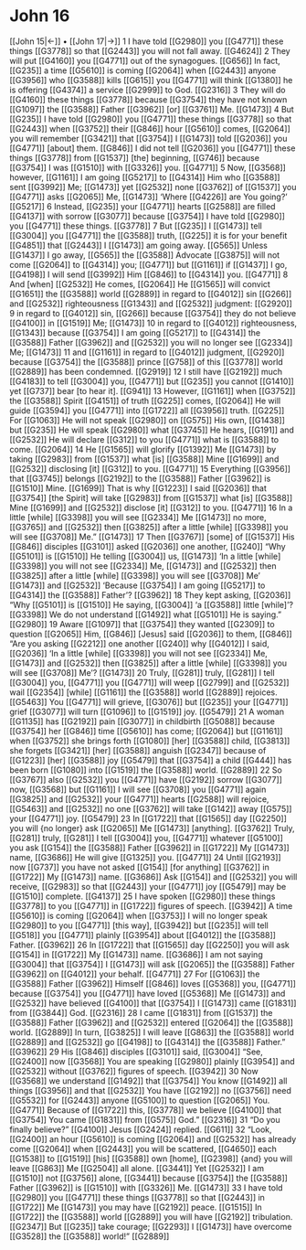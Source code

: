 # John 16
[[John 15|←]] • [[John 17|→]]
1 I have told [[G2980]] you [[G4771]] these things [[G3778]] so that [[G2443]] you will not fall away. [[G4624]] 
2 They will put [[G4160]] you [[G4771]] out of the synagogues. [[G656]] In fact, [[G235]] a time [[G5610]] is coming [[G2064]] when [[G2443]] anyone [[G3956]] who [[G3588]] kills [[G615]] you [[G4771]] will think [[G1380]] he is offering [[G4374]] a service [[G2999]] to God. [[G2316]] 
3 They will do [[G4160]] these things [[G3778]] because [[G3754]] they have not known [[G1097]] the [[G3588]] Father [[G3962]] [or] [[G3761]] Me. [[G1473]] 
4 But [[G235]] I have told [[G2980]] you [[G4771]] these things [[G3778]] so that [[G2443]] when [[G3752]] their [[G846]] hour [[G5610]] comes, [[G2064]] you will remember [[G3421]] that [[G3754]] I [[G1473]] told [[G2036]] you [[G4771]] [about] them. [[G846]] I did not tell [[G2036]] you [[G4771]] these things [[G3778]] from [[G1537]] [the] beginning, [[G746]] because [[G3754]] I was [[G1510]] with [[G3326]] you. [[G4771]] 
5 Now, [[G3568]] however, [[G1161]] I am going [[G5217]] to [[G4314]] Him who [[G3588]] sent [[G3992]] Me; [[G1473]] yet [[G2532]] none [[G3762]] of [[G1537]] you [[G4771]] asks [[G2065]] Me, [[G1473]] ‘Where [[G4226]] are You going?’ [[G5217]] 
6 Instead, [[G235]] your [[G4771]] hearts [[G2588]] are filled [[G4137]] with sorrow [[G3077]] because [[G3754]] I have told [[G2980]] you [[G4771]] these things. [[G3778]] 
7 But [[G235]] I [[G1473]] tell [[G3004]] you [[G4771]] the [[G3588]] truth, [[G225]] it is for your benefit [[G4851]] that [[G2443]] I [[G1473]] am going away. [[G565]] Unless [[G1437]] I go away, [[G565]] the [[G3588]] Advocate [[G3875]] will not come [[G2064]] to [[G4314]] you; [[G4771]] but [[G1161]] if [[G1437]] I go, [[G4198]] I will send [[G3992]] Him [[G846]] to [[G4314]] you. [[G4771]] 
8 And [when] [[G2532]] He comes, [[G2064]] He [[G1565]] will convict [[G1651]] the [[G3588]] world [[G2889]] in regard to [[G4012]] sin [[G266]] and [[G2532]] righteousness [[G1343]] and [[G2532]] judgment: [[G2920]] 
9 in regard to [[G4012]] sin, [[G266]] because [[G3754]] they do not believe [[G4100]] in [[G1519]] Me; [[G1473]] 
10 in regard to [[G4012]] righteousness, [[G1343]] because [[G3754]] I am going [[G5217]] to [[G4314]] the [[G3588]] Father [[G3962]] and [[G2532]] you will no longer see [[G2334]] Me; [[G1473]] 
11 and [[G1161]] in regard to [[G4012]] judgment, [[G2920]] because [[G3754]] the [[G3588]] prince [[G758]] of this [[G3778]] world [[G2889]] has been condemned. [[G2919]] 
12 I still have [[G2192]] much [[G4183]] to tell [[G3004]] you, [[G4771]] but [[G235]] you cannot [[G1410]] yet [[G737]] bear [to hear it]. [[G941]] 
13 However, [[G1161]] when [[G3752]] the [[G3588]] Spirit [[G4151]] of truth [[G225]] comes, [[G2064]] He will guide [[G3594]] you [[G4771]] into [[G1722]] all [[G3956]] truth. [[G225]] For [[G1063]] He will not speak [[G2980]] on [[G575]] His own, [[G1438]] but [[G235]] He will speak [[G2980]] what [[G3745]] He hears, [[G191]] and [[G2532]] He will declare [[G312]] to you [[G4771]] what is [[G3588]] to come. [[G2064]] 
14 He [[G1565]] will glorify [[G1392]] Me [[G1473]] by taking [[G2983]] from [[G1537]] what [is] [[G3588]] Mine [[G1699]] and [[G2532]] disclosing [it] [[G312]] to you. [[G4771]] 
15 Everything [[G3956]] that [[G3745]] belongs [[G2192]] to the [[G3588]] Father [[G3962]] is [[G1510]] Mine. [[G1699]] That is why [[G1223]] I said [[G2036]] that [[G3754]] [the Spirit] will take [[G2983]] from [[G1537]] what [is] [[G3588]] Mine [[G1699]] and [[G2532]] disclose [it] [[G312]] to you. [[G4771]] 
16 In a little [while] [[G3398]] you will see [[G2334]] Me [[G1473]] no more, [[G3765]] and [[G2532]] then [[G3825]] after a little [while] [[G3398]] you will see [[G3708]] Me.” [[G1473]] 
17 Then [[G3767]] [some] of [[G1537]] His [[G846]] disciples [[G3101]] asked [[G2036]] one another, [[G240]] “Why [[G5101]] is [[G1510]] He telling [[G3004]] us, [[G1473]] ‘In a little [while] [[G3398]] you will not see [[G2334]] Me, [[G1473]] and [[G2532]] then [[G3825]] after a little [while] [[G3398]] you will see [[G3708]] Me’ [[G1473]] and [[G2532]] ‘Because [[G3754]] I am going [[G5217]] to [[G4314]] the [[G3588]] Father’? [[G3962]] 
18 They kept asking, [[G2036]] “Why [[G5101]] is [[G1510]] He saying, [[G3004]] ‘a [[G3588]] little [while]’? [[G3398]] We do not understand [[G1492]] what [[G5101]] He is saying.” [[G2980]] 
19 Aware [[G1097]] that [[G3754]] they wanted [[G2309]] to question [[G2065]] Him, [[G846]] [Jesus] said [[G2036]] to them, [[G846]] “Are you asking [[G2212]] one another [[G240]] why [[G4012]] I said, [[G2036]] ‘In a little [while] [[G3398]] you will not see [[G2334]] Me, [[G1473]] and [[G2532]] then [[G3825]] after a little [while] [[G3398]] you will see [[G3708]] Me’? [[G1473]] 
20 Truly, [[G281]] truly, [[G281]] I tell [[G3004]] you, [[G4771]] you [[G4771]] will weep [[G2799]] and [[G2532]] wail [[G2354]] [while] [[G1161]] the [[G3588]] world [[G2889]] rejoices. [[G5463]] You [[G4771]] will grieve, [[G3076]] but [[G235]] your [[G4771]] grief [[G3077]] will turn [[G1096]] to [[G1519]] joy. [[G5479]] 
21 A woman [[G1135]] has [[G2192]] pain [[G3077]] in childbirth [[G5088]] because [[G3754]] her [[G846]] time [[G5610]] has come; [[G2064]] but [[G1161]] when [[G3752]] she brings forth [[G1080]] [her] [[G3588]] child, [[G3813]] she forgets [[G3421]] [her] [[G3588]] anguish [[G2347]] because of [[G1223]] [her] [[G3588]] joy [[G5479]] that [[G3754]] a child [[G444]] has been born [[G1080]] into [[G1519]] the [[G3588]] world. [[G2889]] 
22 So [[G3767]] also [[G2532]] you [[G4771]] have [[G2192]] sorrow [[G3077]] now, [[G3568]] but [[G1161]] I will see [[G3708]] you [[G4771]] again [[G3825]] and [[G2532]] your [[G4771]] hearts [[G2588]] will rejoice, [[G5463]] and [[G2532]] no one [[G3762]] will take [[G142]] away [[G575]] your [[G4771]] joy. [[G5479]] 
23 In [[G1722]] that [[G1565]] day [[G2250]] you will {no longer} ask [[G2065]] Me [[G1473]] [anything]. [[G3762]] Truly, [[G281]] truly, [[G281]] I tell [[G3004]] you, [[G4771]] whatever [[G5100]] you ask [[G154]] the [[G3588]] Father [[G3962]] in [[G1722]] My [[G1473]] name, [[G3686]] He will give [[G1325]] you. [[G4771]] 
24 Until [[G2193]] now [[G737]] you have not asked [[G154]] [for anything] [[G3762]] in [[G1722]] My [[G1473]] name. [[G3686]] Ask [[G154]] and [[G2532]] you will receive, [[G2983]] so that [[G2443]] your [[G4771]] joy [[G5479]] may be [[G1510]] complete. [[G4137]] 
25 I have spoken [[G2980]] these things [[G3778]] to you [[G4771]] in [[G1722]] figures of speech. [[G3942]] A time [[G5610]] is coming [[G2064]] when [[G3753]] I will no longer speak [[G2980]] to you [[G4771]] [this way], [[G3942]] but [[G235]] will tell [[G518]] you [[G4771]] plainly [[G3954]] about [[G4012]] the [[G3588]] Father. [[G3962]] 
26 In [[G1722]] that [[G1565]] day [[G2250]] you will ask [[G154]] in [[G1722]] My [[G1473]] name. [[G3686]] I am not saying [[G3004]] that [[G3754]] I [[G1473]] will ask [[G2065]] the [[G3588]] Father [[G3962]] on [[G4012]] your behalf. [[G4771]] 
27 For [[G1063]] the [[G3588]] Father [[G3962]] Himself [[G846]] loves [[G5368]] you, [[G4771]] because [[G3754]] you [[G4771]] have loved [[G5368]] Me [[G1473]] and [[G2532]] have believed [[G4100]] that [[G3754]] I [[G1473]] came [[G1831]] from [[G3844]] God. [[G2316]] 
28 I came [[G1831]] from [[G1537]] the [[G3588]] Father [[G3962]] and [[G2532]] entered [[G2064]] the [[G3588]] world. [[G2889]] In turn, [[G3825]] I will leave [[G863]] the [[G3588]] world [[G2889]] and [[G2532]] go [[G4198]] to [[G4314]] the [[G3588]] Father.” [[G3962]] 
29 His [[G846]] disciples [[G3101]] said, [[G3004]] “See, [[G2400]] now [[G3568]] You are speaking [[G2980]] plainly [[G3954]] and [[G2532]] without [[G3762]] figures of speech. [[G3942]] 
30 Now [[G3568]] we understand [[G1492]] that [[G3754]] You know [[G1492]] all things [[G3956]] and that [[G2532]] You have [[G2192]] no [[G3756]] need [[G5532]] for [[G2443]] anyone [[G5100]] to question [[G2065]] You. [[G4771]] Because of [[G1722]] this, [[G3778]] we believe [[G4100]] that [[G3754]] You came [[G1831]] from [[G575]] God.” [[G2316]] 
31 “Do you finally believe?” [[G4100]] Jesus [[G2424]] replied. [[G611]] 
32 “Look, [[G2400]] an hour [[G5610]] is coming [[G2064]] and [[G2532]] has already come [[G2064]] when [[G2443]] you will be scattered, [[G4650]] each [[G1538]] to [[G1519]] [his] [[G3588]] own [home], [[G2398]] {and} you will leave [[G863]] Me [[G2504]] all alone. [[G3441]] Yet [[G2532]] I am [[G1510]] not [[G3756]] alone, [[G3441]] because [[G3754]] the [[G3588]] Father [[G3962]] is [[G1510]] with [[G3326]] Me. [[G1473]] 
33 I have told [[G2980]] you [[G4771]] these things [[G3778]] so that [[G2443]] in [[G1722]] Me [[G1473]] you may have [[G2192]] peace. [[G1515]] In [[G1722]] the [[G3588]] world [[G2889]] you will have [[G2192]] tribulation. [[G2347]] But [[G235]] take courage; [[G2293]] I [[G1473]] have overcome [[G3528]] the [[G3588]] world!” [[G2889]] 
